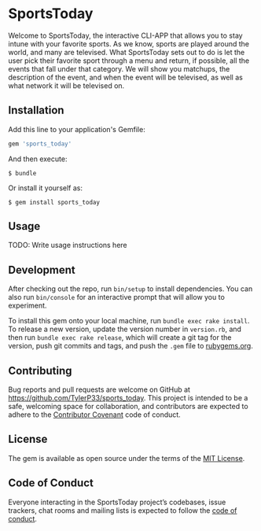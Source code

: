 # SportsToday

Welcome to SportsToday, the interactive CLI-APP that allows you to stay intune with your favorite sports.  As we know, sports are played around the world, and many are televised.
What SportsToday sets out to do is let the user pick their favorite sport through a menu and return, if possible, all the events that fall under that category.  We will show you
matchups, the description of the event, and when the event will be televised, as well as what network it will be televised on.

## Installation

Add this line to your application's Gemfile:

```ruby
gem 'sports_today'
```

And then execute:

    $ bundle

Or install it yourself as:

    $ gem install sports_today

## Usage

TODO: Write usage instructions here

## Development

After checking out the repo, run `bin/setup` to install dependencies. You can also run `bin/console` for an interactive prompt that will allow you to experiment.

To install this gem onto your local machine, run `bundle exec rake install`. To release a new version, update the version number in `version.rb`, and then run `bundle exec rake release`, which will create a git tag for the version, push git commits and tags, and push the `.gem` file to [rubygems.org](https://rubygems.org).

## Contributing

Bug reports and pull requests are welcome on GitHub at https://github.com/TylerP33/sports_today. This project is intended to be a safe, welcoming space for collaboration, and contributors are expected to adhere to the [Contributor Covenant](http://contributor-covenant.org) code of conduct.

## License

The gem is available as open source under the terms of the [MIT License](https://opensource.org/licenses/MIT).

## Code of Conduct

Everyone interacting in the SportsToday project’s codebases, issue trackers, chat rooms and mailing lists is expected to follow the [code of conduct](https://github.com/[USERNAME]/sports_today/blob/master/CODE_OF_CONDUCT.md).
